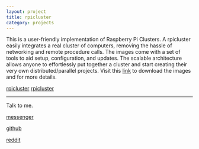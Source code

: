 ```yaml
---
layout: project
title: rpicluster
category: projects
---
```

This is a user-friendly implementation of Raspberry Pi Clusters. A rpicluster easily integrates a real cluster of computers, removing the hassle of networking and remote procedure calls. The images come with a set of tools to aid setup, configuration, and updates. The scalable architecture allows anyone to effortlessly put together a cluster and start creating their very own distributed/parallel projects. Visit this [link](www.rpicluster.com) to download the images and for more details.

[rpicluster] [rpicluster]

---

Talk to me.

[messenger][facebook]

[github][dqd]

[reddit][reddit]

[facebook]: https://www.m.me/dqdang1
[dqd]: http://github.com/dqdang
[reddit]: https://www.reddit.com/user/outsidefarmland/
[rpicluster]: https://github.com/rpicluster/rpicluster-stretch
